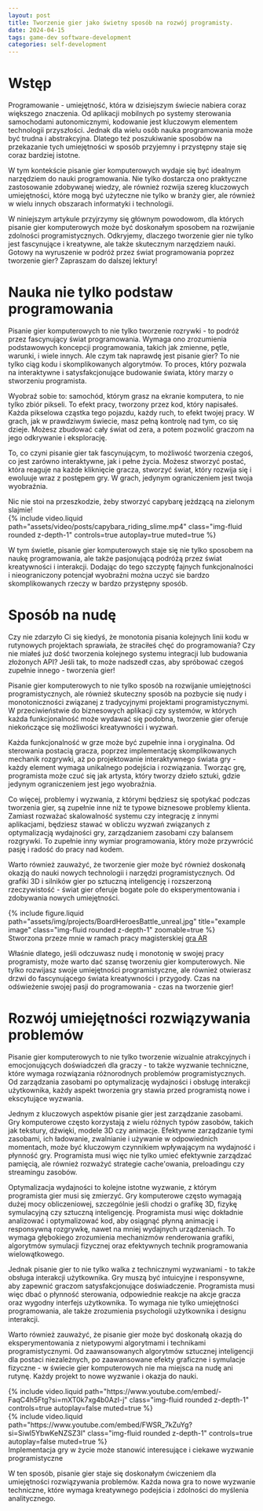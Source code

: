 ```yaml
---
layout: post
title: Tworzenie gier jako świetny sposób na rozwój programisty.
date: 2024-04-15
tags: game-dev software-development
categories: self-development
---
```


# Wstęp

Programowanie - umiejętność, która w dzisiejszym świecie nabiera coraz większego znaczenia. Od aplikacji mobilnych po systemy sterowania samochodami autonomicznymi, kodowanie jest kluczowym elementem technologii przyszłości. Jednak dla wielu osób nauka programowania może być trudna i abstrakcyjna. Dlatego też poszukiwanie sposobów na przekazanie tych umiejętności w sposób przyjemny i przystępny staje się coraz bardziej istotne.

W tym kontekście pisanie gier komputerowych wydaje się być idealnym narzędziem do nauki programowania. Nie tylko dostarcza ono praktyczne zastosowanie zdobywanej wiedzy, ale również rozwija szereg kluczowych umiejętności, które mogą być użyteczne nie tylko w branży gier, ale również w wielu innych obszarach informatyki i technologii.

W niniejszym artykule przyjrzymy się głównym powodowom, dla których pisanie gier komputerowych może być doskonałym sposobem na rozwijanie zdolności programistycznych. Odkryjemy, dlaczego tworzenie gier nie tylko jest fascynujące i kreatywne, ale także skutecznym narzędziem nauki. Gotowy na wyruszenie w podróż przez świat programowania poprzez tworzenie gier? Zapraszam do dalszej lektury!

# Nauka nie tylko podstaw programowania

Pisanie gier komputerowych to nie tylko tworzenie rozrywki - to podróż przez fascynujący świat programowania. Wymaga ono zrozumienia podstawowych koncepcji programowania, takich jak zmienne, pętle, warunki, i wiele innych. Ale czym tak naprawdę jest pisanie gier? To nie tylko ciąg kodu i skomplikowanych algorytmów. To proces, który pozwala na interaktywne i satysfakcjonujące budowanie świata, który marzy o stworzeniu programista.

Wyobraź sobie to: samochód, którym grasz na ekranie komputera, to nie tylko zbiór pikseli. To efekt pracy, tworzony przez kod, który napisałeś. Każda pikselowa cząstka tego pojazdu, każdy ruch, to efekt twojej pracy. W grach, jak w prawdziwym świecie, masz pełną kontrolę nad tym, co się dzieje. Możesz zbudować cały świat od zera, a potem pozwolić graczom na jego odkrywanie i eksplorację.

To, co czyni pisanie gier tak fascynującym, to możliwość tworzenia czegoś, co jest zarówno interaktywne, jak i pełne życia. Możesz stworzyć postać, która reaguje na każde kliknięcie gracza, stworzyć świat, który rozwija się i ewoluuje wraz z postępem gry. W grach, jedynym ograniczeniem jest twoja wyobraźnia.

<div class="caption">
    Nic nie stoi na przeszkodzie, żeby stworzyć capybarę jeżdzącą na zielonym slajmie!
</div>
<div class="row mt-3">
    <div class="col-sm mt-3 mt-md-0">
        {% include video.liquid path="assets/video/posts/capybara_riding_slime.mp4" class="img-fluid rounded z-depth-1" controls=true autoplay=true muted=true %}
    </div>
</div>

W tym świetle, pisanie gier komputerowych staje się nie tylko sposobem na naukę programowania, ale także pasjonującą podróżą przez świat kreatywności i interakcji. Dodając do tego szczyptę fajnych funkcjonalności i nieograniczony potencjał wyobraźni można uczyć sie bardzo skomplikowanych rzeczy w bardzo przystępny sposób.

# Sposób na nudę

Czy nie zdarzyło Ci się kiedyś, że monotonia pisania kolejnych linii kodu w rutynowych projektach sprawiała, że straciłeś chęć do programowania? Czy nie miałeś już dość tworzenia kolejnego systemu integracji lub budowania złożonych API? Jeśli tak, to może nadszedł czas, aby spróbować czegoś zupełnie innego - tworzenia gier!

Pisanie gier komputerowych to nie tylko sposób na rozwijanie umiejętności programistycznych, ale również skuteczny sposób na pozbycie się nudy i monotoniczności związanej z tradycyjnymi projektami programistycznymi. W przeciwieństwie do biznesowych aplikacji czy systemów, w których każda funkcjonalność może wydawać się podobna, tworzenie gier oferuje niekończące się możliwości kreatywności i wyzwań.

Każda funkcjonalność w grze może być zupełnie inna i oryginalna. Od sterowania postacią gracza, poprzez implementację skomplikowanych mechanik rozgrywki, aż po projektowanie interaktywnego świata gry - każdy element wymaga unikalnego podejścia i rozwiązania. Tworząc grę, programista może czuć się jak artysta, który tworzy dzieło sztuki, gdzie jedynym ograniczeniem jest jego wyobraźnia.

Co więcej, problemy i wyzwania, z którymi będziesz się spotykać podczas tworzenia gier, są zupełnie inne niż te typowe biznesowe problemy klienta. Zamiast rozważać skalowalność systemu czy integrację z innymi aplikacjami, będziesz stawać w obliczu wyzwań związanych z optymalizacją wydajności gry, zarządzaniem zasobami czy balansem rozgrywki. To zupełnie inny wymiar programowania, który może przywrócić pasję i radość do pracy nad kodem.

Warto również zauważyć, że tworzenie gier może być również doskonałą okazją do nauki nowych technologii i narzędzi programistycznych. Od grafiki 3D i silników gier po sztuczną inteligencję i rozszerzoną rzeczywistość - świat gier oferuje bogate pole do eksperymentowania i zdobywania nowych umiejętności.

<div class="col-sm mt-3 mt-md-0">
    {% include figure.liquid  path="assets/img/projects/BoardHeroesBattle_unreal.jpg" title="example image" class="img-fluid rounded z-depth-1" zoomable=true %}
</div>
<div class="caption">Stworzona przeze mnie w ramach pracy magisterskiej <a href="https://ziumper.github.io/projects/board-heroes-battle">gra AR</a></div>

Właśnie dlatego, jeśli odczuwasz nudę i monotonię w swojej pracy programisty, może warto dać szansę tworzeniu gier komputerowych. Nie tylko rozwijasz swoje umiejętności programistyczne, ale również otwierasz drzwi do fascynującego świata kreatywności i przygody. Czas na odświeżenie swojej pasji do programowania - czas na tworzenie gier!

# Rozwój umiejętności rozwiązywania problemów

Pisanie gier komputerowych to nie tylko tworzenie wizualnie atrakcyjnych i emocjonujących doświadczeń dla graczy - to także wyzwanie techniczne, które wymaga rozwiązania różnorodnych problemów programistycznych. Od zarządzania zasobami po optymalizację wydajności i obsługę interakcji użytkownika, każdy aspekt tworzenia gry stawia przed programistą nowe i ekscytujące wyzwania.

Jednym z kluczowych aspektów pisanie gier jest zarządzanie zasobami. Gry komputerowe często korzystają z wielu różnych typów zasobów, takich jak tekstury, dźwięki, modele 3D czy animacje. Efektywne zarządzanie tymi zasobami, ich ładowanie, zwalnianie i używanie w odpowiednich momentach, może być kluczowym czynnikiem wpływającym na wydajność i płynność gry. Programista musi więc nie tylko umieć efektywnie zarządzać pamięcią, ale również rozważyć strategie cache'owania, preloadingu czy streamingu zasobów.

Optymalizacja wydajności to kolejne istotne wyzwanie, z którym programista gier musi się zmierzyć. Gry komputerowe często wymagają dużej mocy obliczeniowej, szczególnie jeśli chodzi o grafikę 3D, fizykę symulacyjną czy sztuczną inteligencję. Programista musi więc dokładnie analizować i optymalizować kod, aby osiągnąć płynną animację i responsywną rozgrywkę, nawet na mniej wydajnych urządzeniach. To wymaga głębokiego zrozumienia mechanizmów renderowania grafiki, algorytmów symulacji fizycznej oraz efektywnych technik programowania wielowątkowego.

Jednak pisanie gier to nie tylko walka z technicznymi wyzwaniami - to także obsługa interakcji użytkownika. Gry muszą być intuicyjne i responsywne, aby zapewnić graczom satysfakcjonujące doświadczenie. Programista musi więc dbać o płynność sterowania, odpowiednie reakcje na akcje gracza oraz wygodny interfejs użytkownika. To wymaga nie tylko umiejętności programowania, ale także zrozumienia psychologii użytkownika i designu interakcji.

Warto również zauważyć, że pisanie gier może być doskonałą okazją do eksperymentowania z nietypowymi algorytmami i technikami programistycznymi. Od zaawansowanych algorytmów sztucznej inteligencji dla postaci niezależnych, po zaawansowane efekty graficzne i symulacje fizyczne - w świecie gier komputerowych nie ma miejsca na nudę ani rutynę. Każdy projekt to nowe wyzwanie i okazja do nauki.

<div class="row mt-3">
    <div class="col-sm mt-3 mt-md-0">
        {% include video.liquid path="https://www.youtube.com/embed/-FaqC4h5Ftg?si=mXT0k7xg4b0AzI-j" class="img-fluid rounded z-depth-1" controls=true autoplay=false muted=true %}
    </div>
    <div class="col-sm mt-3 mt-md-0">
        {% include video.liquid path="https://www.youtube.com/embed/FWSR_7kZuYg?si=Siwl5YbwKeNZSZ3l" class="img-fluid rounded z-depth-1" controls=true autoplay=false muted=true %}
    </div>
</div>
<div class="caption">Implementacja gry w życie może stanowić interesujące i ciekawe wyzwanie programistyczne</div>

W ten sposób, pisanie gier staje się doskonałym ćwiczeniem dla umiejętności rozwiązywania problemów. Każda nowa gra to nowe wyzwanie techniczne, które wymaga kreatywnego podejścia i zdolności do myślenia analitycznego.
